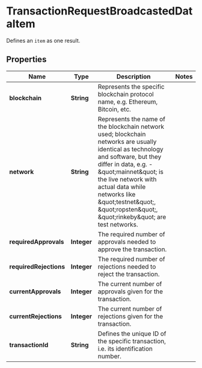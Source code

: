

# TransactionRequestBroadcastedDataItem

Defines an `item` as one result.

## Properties

| Name | Type | Description | Notes |
|------------ | ------------- | ------------- | -------------|
|**blockchain** | **String** | Represents the specific blockchain protocol name, e.g. Ethereum, Bitcoin, etc. |  |
|**network** | **String** | Represents the name of the blockchain network used; blockchain networks are usually identical as technology and software, but they differ in data, e.g. - \&quot;mainnet\&quot; is the live network with actual data while networks like \&quot;testnet\&quot;, \&quot;ropsten\&quot;, \&quot;rinkeby\&quot; are test networks. |  |
|**requiredApprovals** | **Integer** | The required number of approvals needed to approve the transaction. |  |
|**requiredRejections** | **Integer** | The required number of rejections needed to reject the transaction. |  |
|**currentApprovals** | **Integer** | The current number of approvals given for the transaction. |  |
|**currentRejections** | **Integer** | The current number of rejections given for the transaction. |  |
|**transactionId** | **String** | Defines the unique ID of the specific transaction, i.e. its identification number. |  |



